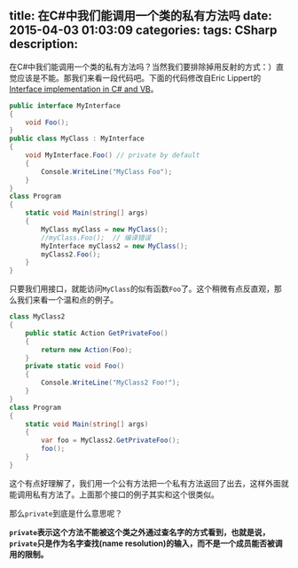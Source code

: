 title: 在C#中我们能调用一个类的私有方法吗
date: 2015-04-03 01:03:09
categories:
tags: CSharp
description:
---
在C#中我们能调用一个类的私有方法吗？当然我们要排除掉用反射的方式：）直觉应该是不能。那我们来看一段代码吧。下面的代码修改自Eric Lippert的[Interface implementation in C# and VB](http://blog.coverity.com/2013/10/09/interface-implementation/)。

```csharp
public interface MyInterface
{
	void Foo();
}
public class MyClass : MyInterface
{
	void MyInterface.Foo() // private by default
	{
		Console.WriteLine("MyClass Foo");
	}
}
class Program
{
	static void Main(string[] args)
	{
		MyClass myClass = new MyClass();
		//myClass.Foo();  // 编译错误
		MyInterface myClass2 = new MyClass();
		myClass2.Foo();
	}
}
```

只要我们用接口，就能访问`MyClass`的似有函数`Foo`了。这个稍微有点反直观，那么我们来看一个温和点的例子。

```csharp
class MyClass2
{
	public static Action GetPrivateFoo()
	{
		return new Action(Foo);
	}
	private static void Foo()
	{
		Console.WriteLine("MyClass2 Foo!");
	}
}
class Program
{
	static void Main(string[] args)
	{
		var foo = MyClass2.GetPrivateFoo();
		foo();
	}
}	
```

这个有点好理解了，我们用一个公有方法把一个私有方法返回了出去，这样外面就能调用私有方法了。上面那个接口的例子其实和这个很类似。

那么`private`到底是什么意思呢？

**`private`表示这个方法不能被这个类之外通过查名字的方式看到，也就是说，`private`只是作为名字查找(name resolution)的输入，而不是一个成员能否被调用的限制。**





